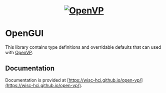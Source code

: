<h1 align="center">
  <a href="https://wisc-hci.github.io/open-vp/"><img src="https://github.com/Wisc-HCI/open-vp/assets/5341396/0c5cdbb7-e7a8-41ea-926f-2f948d7fcf5e" alt="OpenVP"/></a>
</h1>

# OpenGUI

This library contains type definitions and overridable defaults that can used with [OpenVP](https://github.com/Wisc-HCI/open-vp).

## Documentation

Documentation is provided at [https://wisc-hci.github.io/open-vp/](https://wisc-hci.github.io/open-vp/).
